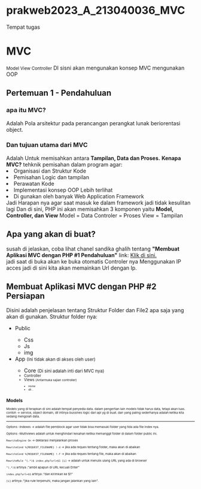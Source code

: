 # prakweb2023_A_213040036_MVC
Tempat tugas
<h1>MVC</h1>
<small>Model View Controller</small>
DI sisni akan mengunakan konsep MVC mengunakan OOP

<h2>Pertemuan 1 - Pendahuluan</h2>
<h3>apa itu MVC?</h3>
Adalah Pola arsitektur pada perancangan perangkat lunak beriorentasi object.
<h3>Dan tujuan utama dari MVC</h3>
Adalah Untuk memisahkan antara <b>Tampilan, Data dan Proses.</b>
<b>Kenapa MVC?</b>
tehknik pemisahan dalam program agar:
<li>Organisasi dan Struktur Kode</li>
<li>Pemisahan Logic dan tampilan</li>
<li>Perawatan Kode</li>
<li>Implementasi konsep OOP Lebih terlihat</li>
<li>Di gunakan oleh banyak Web Application Framework</li>
Jadi Harapan nya agar saat masuk ke dalam framework jadi tidak kesulitan lagi
Dan di sini, PHP ini akan memisahkan 3 komponen yaitu
<b>Model, Controller, dan View</b>
Model = Data
Controler = Proses
View = Tampilan
<h2>Apa yang akan di buat?</h2>
susah di jelaskan, coba lihat chanel sandika ghalih tentang
<b>"Membuat Aplikasi MVC dengan PHP #1 Pendahuluan"</b>
link: <a href="https://youtu.be/tBKOb8Ib5nI?list=PLFIM0718LjIVEh_d-h5wAjsdv2W4SAtkx&t=253" target="_blank" rel="Link Pendahuluan 1">
  Klik di sini.
</a>
<br>
jadi saat di buka akan ke buka otomatis Controler nya
Menggunakan IP acces
jadi di sini kita akan memainkan Url dengan Ip.
<br>

<h2>Membuat Aplikasi MVC dengan PHP #2 Persiapan</h2>
Disini adalah penjelasan tentang Struktur Folder dan File2 apa saja yang akan di gunakan. 
Struktur folder nya:
<ul>
  <li>Public</li>
    <ul>
      <li>Css</li>
      <li>Js</li>
      <li>img</li>
    </ul>
  <li>App <small>(Ini tidak akan di akses oleh user)</small></li>
    <ul>
      <li>Core <small>(Di sini adalah inti dari MVC nya)<small></li>
      <li>Controller</li>
      <li>Views <small>(Antarmuka sajian controller)<small></li>
      <ul>
        <li>Home</li>
        <li>dll...</li>
      </ul>
    </ul>
</ul>

<h2>Models</h2>
Models yang di terapkan di sini adalah tempat penyedia data.
dalam pengertian lain models tidak harus data, tetapi akan luas.
contoh -> service, object domain, dll 
intinya bussines logic dari apl yg di buat.
dan yang paling sederhanya adalah ketika kita sedang mengolah data.

<hr>
Options -Indexes -> adalah file pemblock agar user tidak bisa memasuki folder yang tida ada file index nya.

Options -Multiviews adalah untuk menghindari kesahan ketika memanggil folder di dalam folder public ini.

<p><code>RewriteEngine On</code> -> deklarasi menjalankan proses</p>
<p><code>RewriteCond %{REQUEST_FILENAME} !-d</code> -> jika ada reques tentang folder, maka akan di abaikan</p>
<p><code>RewriteCond %{REQUEST_FILENAME} !-f</code> -> jika ada reques tentang file, maka akan di abaikan</p>
<p><code>RewriteRule ^(.*)$ index.php?url=$1 [L]</code> -> adalah untuk menulis ulang URL yang ada di browser</p>
<p><code>^(.*)$</code> artinya :"ambil apapun di URL kecuali Enter"</p>
<p><code>index.php?url=$1</code> artinya :"dan kirimkan ke $1"</p>
<p><code>[L]</code> artinya :"jika rule terpenuhi, maka jangan jalankan yang lain".</p>
